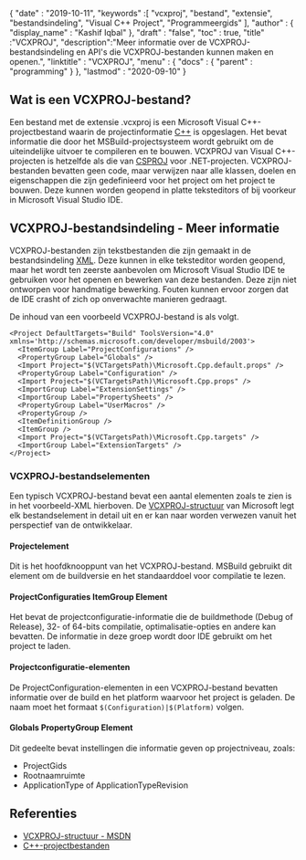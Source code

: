 {
  "date" : "2019-10-11",
  "keywords" :[ "vcxproj", "bestand", "extensie", "bestandsindeling", "Visual C++ Project", "Programmeergids" ],
  "author" : {
    "display_name" : "Kashif Iqbal"
},
  "draft" : "false",
  "toc" : true,
  "title" :"VCXPROJ",
  "description":"Meer informatie over de VCXPROJ-bestandsindeling en API's die VCXPROJ-bestanden kunnen maken en openen.",
  "linktitle" : "VCXPROJ",
  "menu" : {
    "docs" : {
      "parent" : "programming"
}
},
  "lastmod" : "2020-09-10"
}

## Wat is een VCXPROJ-bestand?

Een bestand met de extensie .vcxproj is een Microsoft Visual C++-projectbestand waarin de projectinformatie [C++](/nl/programming/cpp/) is opgeslagen. Het bevat informatie die door het MSBuild-projectsysteem wordt gebruikt om de uiteindelijke uitvoer te compileren en te bouwen. VCXPROJ van Visual C++-projecten is hetzelfde als die van [CSPROJ](/nl/programming/csproj/) voor .NET-projecten. VCXPROJ-bestanden bevatten geen code, maar verwijzen naar alle klassen, doelen en eigenschappen die zijn gedefinieerd voor het project om het project te bouwen. Deze kunnen worden geopend in platte teksteditors of bij voorkeur in Microsoft Visual Studio IDE.


## VCXPROJ-bestandsindeling - Meer informatie

VCXPROJ-bestanden zijn tekstbestanden die zijn gemaakt in de bestandsindeling [XML](/nl/web/xml/). Deze kunnen in elke teksteditor worden geopend, maar het wordt ten zeerste aanbevolen om Microsoft Visual Studio IDE te gebruiken voor het openen en bewerken van deze bestanden. Deze zijn niet ontworpen voor handmatige bewerking. Fouten kunnen ervoor zorgen dat de IDE crasht of zich op onverwachte manieren gedraagt.

De inhoud van een voorbeeld VCXPROJ-bestand is als volgt.

```
<Project DefaultTargets="Build" ToolsVersion="4.0" xmlns='http://schemas.microsoft.com/developer/msbuild/2003'>
  <ItemGroup Label="ProjectConfigurations" />
  <PropertyGroup Label="Globals" />
  <Import Project="$(VCTargetsPath)\Microsoft.Cpp.default.props" />
  <PropertyGroup Label="Configuration" />
  <Import Project="$(VCTargetsPath)\Microsoft.Cpp.props" />
  <ImportGroup Label="ExtensionSettings" />
  <ImportGroup Label="PropertySheets" />
  <PropertyGroup Label="UserMacros" />
  <PropertyGroup />
  <ItemDefinitionGroup />
  <ItemGroup />
  <Import Project="$(VCTargetsPath)\Microsoft.Cpp.targets" />
  <ImportGroup Label="ExtensionTargets" />
</Project>
```
### VCXPROJ-bestandselementen

Een typisch VCXPROJ-bestand bevat een aantal elementen zoals te zien is in het voorbeeld-XML hierboven. De [VCXPROJ-structuur](https://learn.microsoft.com/en-us/cpp/build/reference/vcxproj-file-structure?view=msvc-160) van Microsoft legt elk bestandselement in detail uit en er kan naar worden verwezen vanuit het perspectief van de ontwikkelaar.

#### Projectelement

Dit is het hoofdknooppunt van het VCXPROJ-bestand. MSBuild gebruikt dit element om de buildversie en het standaarddoel voor compilatie te lezen.

#### ProjectConfiguraties ItemGroup Element

Het bevat de projectconfiguratie-informatie die de buildmethode (Debug of Release), 32- of 64-bits compilatie, optimalisatie-opties en andere kan bevatten. De informatie in deze groep wordt door IDE gebruikt om het project te laden.

#### Projectconfiguratie-elementen

De ProjectConfiguration-elementen in een VCXPROJ-bestand bevatten informatie over de build en het platform waarvoor het project is geladen. De naam moet het formaat `$(Configuration)|$(Platform)` volgen.

#### Globals PropertyGroup Element

Dit gedeelte bevat instellingen die informatie geven op projectniveau, zoals:

* ProjectGids
* Rootnaamruimte
* ApplicationType of ApplicationTypeRevision


## Referenties

* [VCXPROJ-structuur - MSDN](https://learn.microsoft.com/en-us/cpp/build/reference/vcxproj-file-structure?view=msvc-160)
* [C++-projectbestanden](https://learn.microsoft.com/en-us/cpp/build/reference/project-files?view=msvc-160)

